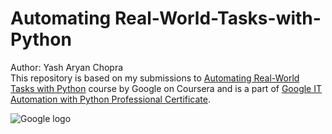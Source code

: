 # Automating Real-World-Tasks-with-Python
Author: Yash Aryan Chopra<br>
This repository is based on my submissions to <a href='https://www.coursera.org/learn/automating-real-world-tasks-python/home/welcome'>Automating Real-World Tasks with Python</a> 
course by Google on Coursera and is a part of <a href='https://www.coursera.org/professional-certificates/google-it-automation'>Google IT Automation with Python Professional Certificate</a>.<br>
  <p><img src='https://d3njjcbhbojbot.cloudfront.net/api/utilities/v1/imageproxy/http://coursera-university-assets.s3.amazonaws.com/b6/a7ddd772194a22b3e8e8cb27d29702/500x500_Google.png?auto=format%2Ccompress&dpr=1&w=56px&h=56px&auto=format%2Ccompress&dpr=1&w=&h=' alt='Google logo'>


